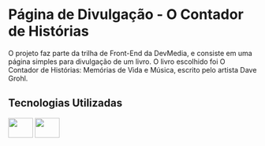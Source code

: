 # Página de Divulgação - O Contador de Histórias

O projeto faz parte da trilha de Front-End da DevMedia, e consiste em uma página simples para divulgação de um livro. O livro escolhido foi O Contador de Histórias: Memórias de Vida e Música, escrito pelo artista Dave Grohl.

## Tecnologias Utilizadas

<img height="40" width="50" src="https://cdn.jsdelivr.net/gh/devicons/devicon/icons/html5/html5-original.svg" /> <img height="40" width="50" src="https://cdn.jsdelivr.net/gh/devicons/devicon/icons/css3/css3-original.svg" />
